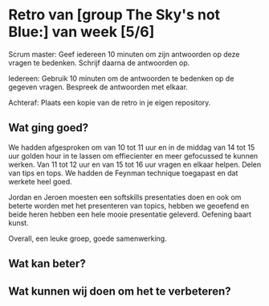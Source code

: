 # Retro van [group The Sky's not Blue:] van week [5/6]
Scrum master: Geef iedereen 10 minuten om zijn antwoorden op deze vragen te bedenken. Schrijf daarna de antwoorden op. 

Iedereen: Gebruik 10 minuten om de antwoorden te bedenken op de gegeven vragen. Bespreek de antwoorden met elkaar.

Achteraf: Plaats een kopie van de retro in je eigen repository.

## Wat ging goed?
 We hadden afgesproken om van 10 tot 11 uur en in de middag van 14 tot 15 uur golden hour in te lassen om effiecienter en meer gefocussed te kunnen werken. 
 Van 11 tot 12 uur en van 15 tot 16 uur vragen en elkaar helpen. Delen van tips en tops.
 We hadden de Feynman technique toegapast en dat werkete heel goed.

 Jordan en Jeroen moesten een softskills presentaties doen en ook om beterte worden met het presenteren van topics, hebben we geoefend en beide heren hebben een hele mooie presentatie geleverd. Oefening baart kunst.

 Overall, een leuke groep, goede samenwerking.

## Wat kan beter?
 

## Wat kunnen wij doen om het te verbeteren?
